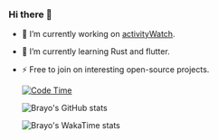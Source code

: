 ### Hi there 👋

- 🔭 I’m currently working on [activityWatch](https://github.com/activityWatch/activityWatch).
- 🌱 I’m currently learning Rust and flutter.
- ⚡ Free to join on interesting open-source projects.

  [![Code Time](https://wakatime.com/badge/user/97ee2cc0-b2a4-4cfd-a5ec-a3ec16e3fcf1.svg)](https://wakatime.com/@97ee2cc0-b2a4-4cfd-a5ec-a3ec16e3fcf1)
  
  
  ![Brayo's GitHub stats](https://github-readme-stats.vercel.app/api?username=brayo-pip&theme=transparent)
  

  ![Brayo's WakaTime stats](https://github-readme-stats.vercel.app/api/wakatime?username=brayo&layout=compact&theme=transparent)

<!--
**brayo-pip/brayo-pip** is a ✨ _special_ ✨ repository because its `README.md` (this file) appears on your GitHub profile.

Here are some ideas to get you started:



- 👯 I’m looking to collaborate on ...
- 🤔 I’m looking for help with ...
- 💬 Ask me about ...
- 📫 How to reach me: ...

- ⚡ Fun fact: ...
-->
